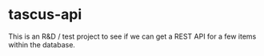 # tascus-api
This is an R&amp;D / test project to see if we can get a REST API for a few items within the database.
